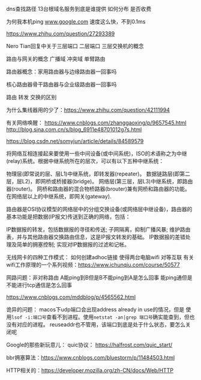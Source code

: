 dns查找路径 13台根域名服务到底是谁提供 如何分布 是否收费

为何我本机ping www.google.com 速度这么快，不到0.1ms


https://www.zhihu.com/question/27293389

Nero Tian回复中关于三层端口 二层端口 三层交换机的概念

路由与网关的概念  广播域 冲突域 单臂路由

路由器概念：家用路由器与边缘路由器一回事吗

核心路由器骨干路由器与企业级路由器一回事吗

路由 转发 交换的区别


为什么集线器用的少了：https://www.zhihu.com/question/42111994



有关网络唤醒：
https://www.cnblogs.com/zhanggaoxing/p/9657545.html
http://blog.sina.com.cn/s/blog_6911e48701012g7s.html


https://blog.csdn.net/somyjun/article/details/84589579


将网络互相连接起来要使用一些中间设备(或中间系统)，ISO的术语称之为中继(relay)系统。根据中继系统所在的层次，可以有以下五种中继系统：

物理层(即常说的层、层L1)中继系统，即转发器(repeater)。
数据链路层(即第二层，层L2)，即网桥或桥接器(bridge)。
网络层(第三层，层L3)中继系统，即路由器(router)。
网桥和路由器的混合物桥路器(brouter)兼有网桥和路由器的功能。
在网络层以上的中继系统，即网关(gateway).

路由器是OSI协议模型的网络层中的分组交换设备(或网络层中继设备)，路由器的基本功能是把数据(IP报文)传送到正确的网络，包括：

IP数据报的转发，包括数据报的寻径和传送;
子网隔离，抑制广播风暴;
维护路由表，并与其他路由器交换路由信息，这是IP报文转发的基础。
IP数据报的差错处理及简单的拥塞控制;
实现对IP数据报的过滤和记帐。

无线网卡的四种工作模式：
如何创建adhoc链接 使得两台电脑wifi 对等互联
有关wifi工作原理的一个系列视频：https://www.ichunqiu.com/course/50577


网路问题：非对称路由 A能ping到B但是B不能ping到A是怎么回事
能ping通但是不能进行tcp通信是怎么回事

https://www.cnblogs.com/mddblog/p/4565562.html



诡异的问题：
macos下udp端口会出现address already in use的情况，但是
使用`lsof -i:端口号`查看不到进程。使用`netstat -an|grep 端口号`确实能查到，但也没有对应的进程。
reuseaddr也不管用，该端口到底是处于什么状态，要怎么关闭呢


Google的那些新玩意儿：
quic协议：
https://halfrost.com/quic_start/

bbr拥塞算法：https://www.cnblogs.com/bluestorm/p/11484503.html


HTTP相关的：https://developer.mozilla.org/zh-CN/docs/Web/HTTP